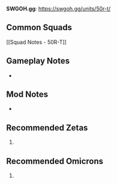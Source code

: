**SWGOH.gg**: https://swgoh.gg/units/50r-t/

## Common Squads

[[Squad Notes - 50R-T]]

## Gameplay Notes

 - 

## Mod Notes

 - 

## Recommended Zetas

1. 

## Recommended Omicrons

1. 
